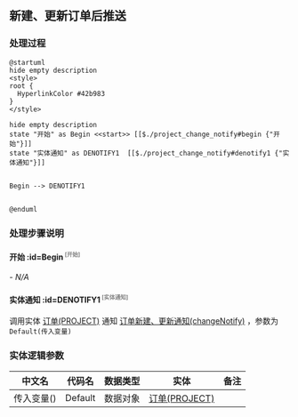## 新建、更新订单后推送 <!-- {docsify-ignore-all} -->

   

### 处理过程

```plantuml
@startuml
hide empty description
<style>
root {
  HyperlinkColor #42b983
}
</style>

hide empty description
state "开始" as Begin <<start>> [[$./project_change_notify#begin {"开始"}]]
state "实体通知" as DENOTIFY1  [[$./project_change_notify#denotify1 {"实体通知"}]]


Begin --> DENOTIFY1


@enduml
```


### 处理步骤说明

#### 开始 :id=Begin<sup class="footnote-symbol"> <font color=gray size=1>[开始]</font></sup>



*- N/A*
#### 实体通知 :id=DENOTIFY1<sup class="footnote-symbol"> <font color=gray size=1>[实体通知]</font></sup>



调用实体 [订单(PROJECT)](module/crm/project.md) 通知 [订单新建、更新通知(changeNotify)](module/crm/project/notify/changeNotify) ，参数为`Default(传入变量)`


### 实体逻辑参数

|    中文名   |    代码名    |  数据类型    |  实体   |备注 |
| --------| --------| -------- | -------- | --------   |
|传入变量(<i class="fa fa-check"/></i>)|Default|数据对象|[订单(PROJECT)](module/crm/project.md)||
